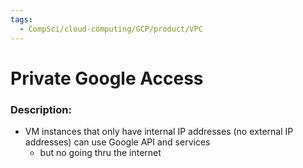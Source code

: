 ```yaml
---
tags:
  - CompSci/cloud-computing/GCP/product/VPC
---
```

# Private Google Access
### Description:
- VM instances that only have internal IP addresses (no external IP addresses) can use Google API and services
	- but no going thru the internet